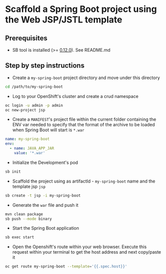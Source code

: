 # Scaffold a Spring Boot project using the Web JSP/JSTL template

## Prerequisites

 - SB tool is installed (>= [0.12.0](https://github.com/snowdrop/spring-boot-cloud-devex/releases/tag/v0.15.0)). See README.md 

## Step by step instructions

- Create a `my-spring-boot` project directory and move under this directory

```bash
cd /path/to/my-spring-boot
```

- Log to your OpenShift's cluster and create a crud namespace

```bash
oc login -u admin -p admin
oc new-project jsp
```

- Create a `MANIFEST`'s project file within the current folder containing the ENV var needed to specify that the format of the archive to be loaded when Spring Boot will start is `*.war` 

```yaml
name: my-spring-boot
env:
  - name: JAVA_APP_JAR
    value: '*.war'
```  

- Initialize the Development's pod 

```bash
sb init
``` 

- Scaffold the project using as artifactId - `my-spring-boot` name and the template jsp `jsp`

```bash
sb create -t jsp -i my-spring-boot
```

- Generate the `war` file and push it

```bash
mvn clean package
sb push --mode binary
```

- Start the Spring Boot application

```bash
sb exec start
```

- Open the Openshift's route within your web browser. Execute this request within your terminal to get the host address and next copy/paste it

```bash
oc get route my-spring-boot --template='{{.spec.host}}'
```


 

